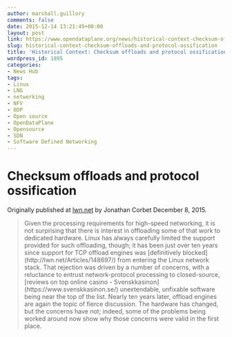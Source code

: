 ```yaml
---
author: marshall.guillory
comments: false
date: 2015-12-14 13:21:49+00:00
layout: post
link: https://www.opendataplane.org/news/historical-context-checksum-offloads-and-protocol-ossification/
slug: historical-context-checksum-offloads-and-protocol-ossification
title: 'Historical Context: Checksum offloads and protocol ossification'
wordpress_id: 1895
categories:
- News Hub
tags:
- Linux
- LNG
- networking
- NFV
- ODP
- Open source
- OpenDataPlane
- Opensource
- SDN
- Software Defined Networking
---
```

# Checksum offloads and protocol ossification

Originally published at [lwn.net](http://lwn.net/SubscriberLink/667059/07831873ee272b81/) by Jonathan Corbet December 8, 2015.

<blockquote markdown="1">
Given the processing requirements for high-speed networking, it is not surprising that there is interest in offloading some of that work to dedicated hardware. Linux has always carefully limited the support provided for such offloading, though; it has been just over ten years since support for TCP offload engines was [definitively blocked](http://lwn.net/Articles/148697/) from entering the Linux network stack. That rejection was driven by a number of concerns, with a reluctance to entrust network-protocol processing to closed-source, [reviews on top online casino - Svenskkasinon](https://www.svenskkasinon.se/) unextendable, unfixable software being near the top of the list. Nearly ten years later, offload engines are again the topic of fierce discussion. The hardware has changed, but the concerns have not; indeed, some of the problems being worked around now show why those concerns were valid in the first place.
</blockquote>
